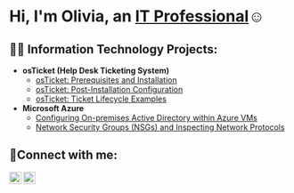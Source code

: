 <h1>Hi, I'm Olivia, an <a href="https://linkedin.com/in/Olivia">IT Professional</a>☺</h1>

<h2>👨‍💻 Information Technology Projects:</h2>

- <b>osTicket (Help Desk Ticketing System)</b>
  - [osTicket: Prerequisites and Installation](https://github.com/hansenoolivia/osticket-prereqs)
  - [osTicket: Post-Installation Configuration](https://github.com/hansenoolivia/post-install-config)
  - [osTicket: Ticket Lifecycle Examples](https://github.com/hansenoolivia/ticket-lifecycle)
- <b>Microsoft Azure</b>
  - [Configuring On-premises Active Directory within Azure VMs](https://github.com/hansenoolivia/configure-ad)
  - [Network Security Groups (NSGs) and Inspecting Network Protocols](https://github.com/hansenoolivia/azure-network-protocols)

<h2>🤳Connect with me:</h2>

[<img align="left" alt="Olivia| LinkedIn" width="22px" src="https://cdn.jsdelivr.net/npm/simple-icons@v3/icons/linkedin.svg" />][linkedin]
[<img align="left" alt="Olivia | Instagram" width="22px" src="https://cdn.jsdelivr.net/npm/simple-icons@v3/icons/instagram.svg" />][instagram]

[instagram]: https://www.instagram.com/Olivia
[linkedin]: https://linkedin.com/in/Olivia
